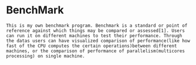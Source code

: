 # BenchMark

    This is my own benchmark program. Benchmark is a standard or point of reference against which things may be compared or assessed[1]. Users can run it on different machines to test their performance. Through the datas users can have visualized comparison of performance(like how fast of the CPU computes the certain operations)between different machines, or the comparison of performance of parallelism(multicores processing) on single machine. 
